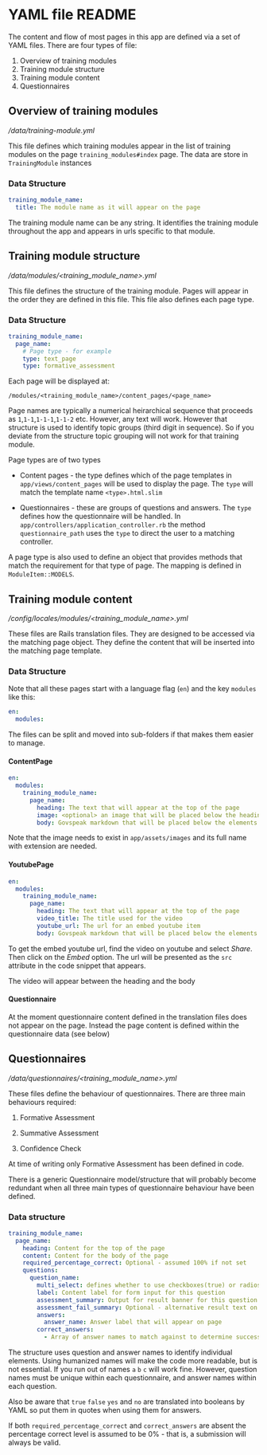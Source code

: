 # YAML file README

The content and flow of most pages in this app are defined via a set of YAML files. There are four types of file:

1. Overview of training modules
2. Training module structure
3. Training module content
4. Questionnaires

## Overview of training modules

*/data/training-module.yml*

This file defines which training modules appear in the list of training modules on the page `training_modules#index` page.
The data are store in `TrainingModule` instances

### Data Structure

```yaml
training_module_name:
  title: The module name as it will appear on the page
```

The training module name can be any string. It identifies the training module throughout the app and appears in urls specific to that module.

## Training module structure

*/data/modules/<training_module_name>.yml*

This file defines the structure of the training module. Pages will appear in the order they are defined in this file. This file also defines each page type.

### Data Structure

```yaml
training_module_name:
  page_name:
    # Page type - for example
    type: text_page
    type: formative_assessment
```

Each page will be displayed at:

  `/modules/<training_module_name>/content_pages/<page_name>`

Page names are typically a numerical heirarchical sequence that proceeds as `1`,`1-1`,`1-1-1`,`1-1-2` etc. However, any text will work. However that structure is used to identify topic groups (third digit in sequence). So if you deviate from the structure topic grouping will not work for that training module.

Page types are of two types

- Content pages - the type defines which of the page templates in `app/views/content_pages` will be used to display the page. The `type` will match the template name `<type>.html.slim`

- Questionnaires - these are groups of questions and answers. The `type` defines how the questionnaire will be handled. In `app/controllers/application_controller.rb` the method `questionnaire_path` uses the `type` to direct the user to a matching controller.

A page type is also used to define an object that provides methods that match the requirement for that type of page. The mapping is defined in `ModuleItem::MODELS`.

## Training module content

*/config/locales/modules/<training_module_name>.yml*

These files are Rails translation files. They are designed to be accessed via the matching page object. They define the content that will be inserted into the matching page template.

### Data Structure

Note that all these pages start with a language flag (`en`) and the key `modules` like this:

```yaml
en:
  modules:
```

The files can be split and moved into sub-folders if that makes them easier to manage.

#### ContentPage

```yaml
en:
  modules:
    training_module_name:
      page_name:
        heading: The text that will appear at the top of the page
        image: <optional> an image that will be placed below the heading
        body: Govspeak markdown that will be placed below the elements above
```

Note that the image needs to exist in `app/assets/images` and its full name with extension are needed.

#### YoutubePage

```yaml
en:
  modules:
    training_module_name:
      page_name:
        heading: The text that will appear at the top of the page
        video_title: The title used for the video
        youtube_url: The url for an embed youtube item
        body: Govspeak markdown that will be placed below the elements above
```

To get the embed youtube url, find the video on youtube and select *Share*. Then click on the *Embed* option. The url will be presented as the `src` attribute in the code snippet that appears.

The video will appear between the heading and the body

#### Questionnaire

At the moment questionnaire content defined in the translation files does not appear on the page. Instead the page content is defined within the questionnaire data (see below)

## Questionnaires

*/data/questionnaires/<training_module_name>.yml*

These files define the behaviour of questionnaires. There are three main behaviours required:

1. Formative Assessment

2. Summative Assessment

3. Confidence Check

At time of writing only Formative Assessment has been defined in code.

There is a generic Questionnaire model/structure that will probably become redundant when all three main types of questionnaire behaviour have been defined.

### Data structure

```yaml
training_module_name:
  page_name:
    heading: Content for the top of the page
    content: Content for the body of the page
    required_percentage_correct: Optional - assumed 100% if not set
    questions:
      question_name:
        multi_select: defines whether to use checkboxes(true) or radios(false)
        label: Content label for form input for this question
        assessment_summary: Output for result banner for this question
        assessment_fail_summary: Optional - alternative result text on fail
        answers:
          answer_name: Answer label that will appear on page
        correct_answers:
          - Array of answer names to match against to determine success
```

The structure uses question and answer names to identify individual elements. Using humanized names will make the code more readable, but is not essential. If you run out of names `a` `b` `c` will work fine. However, question names must be unique within each questionnaire, and answer names within each question.

Also be aware that `true` `false` `yes` and `no` are translated into booleans by YAML so put them in quotes when using them for answers.

If both `required_percentage_correct` and `correct_answers` are absent the percentage correct level is assumed to be 0% - that is, a submission will always be valid.
